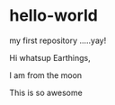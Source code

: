 # hello-world
my first repository  .....yay!

Hi whatsup Earthings,

I am from the moon

This is so awesome
